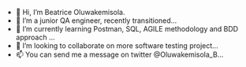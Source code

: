 - 👋 Hi, I’m Beatrice Oluwakemisola.
- 👀 I’m a junior QA engineer, recently transitioned...
- 🌱 I’m currently learning Postman, SQL, AGILE methodology and BDD approach ...
- 💞️ I’m looking to collaborate on more software testing project...
- 📫 You can send me a message on twitter @Oluwakemisola_B...

<!---
BeatBioInfo/BeatBioInfo is a ✨ special ✨ repository because its `README.md` (this file) appears on your GitHub profile.
You can click the Preview link to take a look at your changes.
--->
